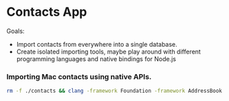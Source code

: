 # Contacts App

Goals:
- Import contacts from everywhere into a single database.
- Create isolated importing tools, maybe play around with different programming languages and native bindings for Node.js


### Importing Mac contacts using native APIs.

```sh
rm -f ./contacts && clang -framework Foundation -framework AddressBook contacts.m -o contacts && ./contacts
```